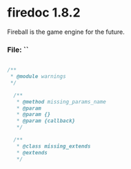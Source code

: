 
# firedoc 1.8.2

Fireball is the game engine for the future.


### File: ``

```js

/**
 * @module warnings
 */

  /**
   * @method missing_params_name
   * @param
   * @param {}
   * @param {callback}
   */

  /**
   * @class missing_extends
   * @extends
   */
```

